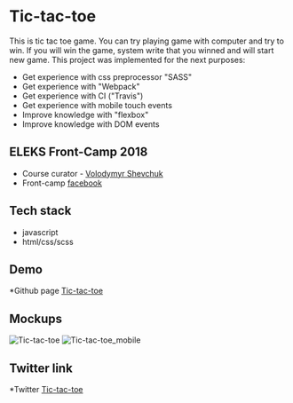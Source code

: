 # Tic-tac-toe
This is tic tac toe game. You can try playing game with computer and try to win. If you will win the game, system write that you winned and will start new game. This project was implemented for the next purposes:
*	Get experience with css preprocessor "SASS"
*	Get experience with "Webpack"
*	Get experience with CI ("Travis")
*	Get experience with mobile touch events
*	Improve knowledge with "flexbox"
*	Improve knowledge with DOM events

## ELEKS Front-Camp 2018
*	Course curator - [Volodymyr Shevchuk](https://github.com/dosandk)
*	Front-camp [facebook](https://github.com/dosandk)



## Tech stack
*	javascript
*	html/css/scss

## Demo
*Github page [Tic-tac-toe](https://dengodovanets.github.io/tic-tac-toe/)

## Mockups
![Tic-tac-toe](https://preview.ibb.co/bXQLfA/mockup-tic.png)
![Tic-tac-toe_mobile](https://preview.ibb.co/mAaxSq/mockup-tic-mobile.png)

## Twitter link

*Twitter  [Tic-tac-toe](https://twitter.com/DenysGodovanets/status/1062348807340519424)

